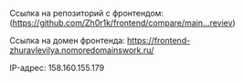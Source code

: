 Ссылка на репозиторий с фронтендом:(https://github.com/Zh0r1k/frontend/compare/main...reviev)

Ссылка на домен фронтенда: https://frontend-zhuravlevilya.nomoredomainswork.ru/

IP-адрес: 158.160.155.179
